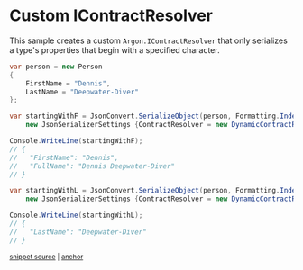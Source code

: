 # Custom IContractResolver

This sample creates a custom `Argon.IContractResolver` that only serializes a type's properties that begin with a specified character.

<!-- snippet: CustomContractResolverUsage -->
<a id='snippet-customcontractresolverusage'></a>
```cs
var person = new Person
{
    FirstName = "Dennis",
    LastName = "Deepwater-Diver"
};

var startingWithF = JsonConvert.SerializeObject(person, Formatting.Indented,
    new JsonSerializerSettings {ContractResolver = new DynamicContractResolver('F')});

Console.WriteLine(startingWithF);
// {
//   "FirstName": "Dennis",
//   "FullName": "Dennis Deepwater-Diver"
// }

var startingWithL = JsonConvert.SerializeObject(person, Formatting.Indented,
    new JsonSerializerSettings {ContractResolver = new DynamicContractResolver('L')});

Console.WriteLine(startingWithL);
// {
//   "LastName": "Deepwater-Diver"
// }
```
<sup><a href='/src/Tests/Documentation/Samples/Serializer/CustomContractResolver.cs#L41-L66' title='Snippet source file'>snippet source</a> | <a href='#snippet-customcontractresolverusage' title='Start of snippet'>anchor</a></sup>
<!-- endSnippet -->
